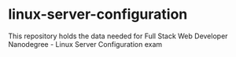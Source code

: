 # linux-server-configuration
This repository holds the data needed for Full Stack Web Developer Nanodegree - Linux Server Configuration exam
